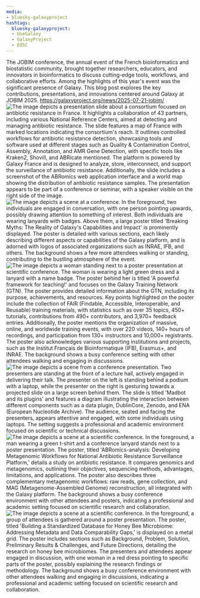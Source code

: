 ```yaml
---
media:
- bluesky-galaxyproject
hashtags:
  bluesky-galaxyproject:
  - UseGalaxy
  - GalaxyProject
  - EOSC
---
```

The JOBIM conference, the annual event of the French bioinformatics and biostatistic community, brought together researchers, educators, and innovators in bioinformatics to discuss cutting-edge tools, workflows, and collaborative efforts. Among the highlights of this year's event was the significant presence of Galaxy. This blog post explores the key contributions, presentations, and innovations centered around Galaxy at JOBIM 2025.
https://galaxyproject.org/news/2025-07-21-jobim/
![The image depicts a presentation slide about a consortium focused on antibiotic resistance in France. It highlights a collaboration of 43 partners, including various National Reference Centers, aimed at detecting and managing antibiotic resistance. The slide features a map of France with marked locations indicating the consortium's reach. It outlines controlled workflows for antibiotic resistance detection, showcasing tools and software used at different stages such as Quality & Contamination Control, Assembly, Annotation, and AMR Gene Detection, with specific tools like Kraken2, Shovill, and ABRicate mentioned. The platform is powered by Galaxy France and is designed to analyze, store, interconnect, and support the surveillance of antibiotic resistance. Additionally, the slide includes a screenshot of the ABRomics web application interface and a world map showing the distribution of antibiotic resistance samples. The presentation appears to be part of a conference or seminar, with a speaker visible on the right side of the image.](https://galaxyproject.org/assets/static/keynote.938b961.eb5a2bb26a536e4126242147b35b874c.png)
![The image depicts a scene at a conference. In the foreground, two individuals are engaged in conversation, with one person pointing upwards, possibly drawing attention to something of interest. Both individuals are wearing lanyards with badges. Above them, a large poster titled 'Breaking Myths: The Reality of Galaxy's Capabilities and Impact' is prominently displayed. The poster is detailed with various sections, each likely describing different aspects or capabilities of the Galaxy platform, and is adorned with logos of associated organizations such as INRAE, IFB, and others. The background shows a few more attendees walking or standing, contributing to the bustling atmosphere of the event.](https://galaxyproject.org/assets/static/misconception_poster.20c07b7.7efa3db8f17998e50a2bfe53d35fc106.jpg)
![The image depicts a woman standing next to a poster presentation at scientific conference. The woman is wearing a light green dress and a lanyard with a name badge. The poster behind her is titled 'A powerful framework for teaching!' and focuses on the Galaxy Training Network (GTN). The poster provides detailed information about the GTN, including its purpose, achievements, and resources. Key points highlighted on the poster include the collection of FAIR (Findable, Accessible, Interoperable, and Reusable) training materials, with statistics such as over 35 topics, 450+ tutorials, contributions from 490+ contributors, and 3,970+ feedback entries. Additionally, the poster mentions the organization of massive, online, and worldwide training events, with over 220 videos, 140+ hours of recordings, and participation from 130+ instructors and 10,000+ registrants. The poster also acknowledges various supporting institutions and projects, such as the Institut Français de Bioinformatique (IFB), Erasmus+, and INRAE. The background shows a busy conference setting with other attendees walking and engaging in discussions.](https://galaxyproject.org/assets/static/gtn_poster.42db587.65fe076284365490b84ffb1fc4d6bf1b.jpg)
![The image depicts a scene from a conference presentation. Two presenters are standing at the front of a lecture hall, actively engaged in delivering their talk. The presenter on the left is standing behind a podium with a laptop, while the presenter on the right is gesturing towards a projected slide on a large screen behind them. The slide is titled 'Madbot and its plugins' and features a diagram illustrating the interaction between different components such as a data plugin, DublinCore, Zenodo, and ENA (European Nucleotide Archive). The audience, seated and facing the presenters, appears attentive and engaged, with some individuals using laptops. The setting suggests a professional and academic environment focused on scientific or technical discussions.](https://galaxyproject.org/assets/static/madbot.42db587.6c531c1cd5d86634b7f759a473d0db19.jpg)
![The image depicts a scene at a scientific conference. In the foreground, a man wearing a green t-shirt and a conference lanyard stands next to a poster presentation. The poster, titled 'ABRomics-analysis: Developing Metagenomic Workflows for National Antibiotic Resistance Surveillance Platform,' details a study on antibiotic resistance. It compares genomics and metagenomics, outlining their objectives, sequencing methods, advantages, limitations, and applications. The poster also describes three complementary metagenomic workflows: raw reads, gene collection, and MAG (Metagenome-Assembled Genome) reconstruction, all integrated with the Galaxy platform. The background shows a busy conference environment with other attendees and posters, indicating a professional and academic setting focused on scientific research and collaboration.](https://galaxyproject.org/assets/static/abromics_poster.42db587.2239ea00241a9c972f7cce8c4d2b6f91.jpg)
![The image depicts a scene at a scientific conference. In the foreground, a group of attendees is gathered around a poster presentation. The poster, titled 'Building a Standardized Database for Honey Bee Microbiome: Addressing Metadata and Data Comparability Gaps,' is displayed on a metal grid. The poster includes sections such as Background, Problem, Solution, Preliminary Results & Challenges, and Future Directions, detailing the research on honey bee microbiomes. The presenters and attendees appear engaged in discussion, with one woman in a red dress pointing to specific parts of the poster, possibly explaining the research findings or methodology. The background shows a busy conference environment with other attendees walking and engaging in discussions, indicating a professional and academic setting focused on scientific research and collaboration.](https://galaxyproject.org/assets/static/bee_poster.42db587.d177cc33a5dcc97c354fb08e83a7cc86.jpg)